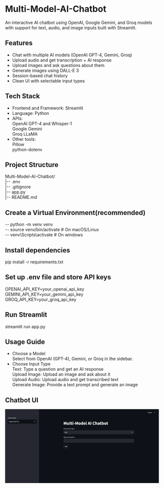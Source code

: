 # Multi-Model-AI-Chatbot
An interactive AI chatbot using OpenAI, Google Gemini, and Groq models with support for text, audio, and image inputs built with Streamlit.

## Features
- Chat with multiple AI models (OpenAI GPT-4, Gemini, Groq)
- Upload audio and get transcription + AI response
- Upload images and ask questions about them
- Generate images using DALL-E 3
- Session-based chat history
- Clean UI with selectable input types

## Tech Stack
- Frontend and Framework: Streamlit
- Language: Python
- APIs:<br> OpenAI GPT-4 and Whisper-1<br> Google Gemini<br> Groq LLaMA
- Other tools:<br> Pillow<br> python-dotenv

## Project Structure
Multi-Model-AI-Chatbot/<br>
|-- .env<br>
|-- .gitignore<br>
|-- app.py<br>
|-- README.md 

## Create a Virtual Environment(recommended)<br>
-- python -m venv venv<br>
-- source venv/bin/activate   # On macOS/Linux<br>
-- venv\Scripts\activate # On windows

## Install dependencies
pip install -r requirements.txt

## Set up .env file and store API keys<br>
OPENAI_API_KEY=your_openai_api_key<br>
GEMINI_API_KEY=your_gemini_api_key<br>
GROQ_API_KEY=your_groq_api_key

## Run Streamlit
streamlit run app.py

## Usage Guide
- Choose a Model<br> Select from OpenAI (GPT-4), Gemini, or Groq in the sidebar.
- Choose Input Type<br> Text: Type a question and get an AI response<br> Upload Image: Upload an image and ask about it<br> Upload Audio: Upload audio and get transcribed text<br> Generate Image: Provide a text prompt and generate an image

## Chatbot UI
![Chatbot Screenshot](screenshots/chatbot_ui.png)
